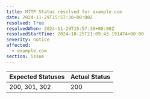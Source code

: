 ```yaml
---
title: HTTP Status resolved for example.com
date: 2024-11-29T15:57:30+00:00Z
resolved: True
resolvedWhen: 2024-11-29T15:57:30+00:00Z
resolvedStartTime: 2024-10-25T21:09:43.191474+00:00
severity: notice
affected:
  - example.com
section: issue
---
```


| Expected Statuses | Actual Status  |
|-------------------|----------------|
| 200, 301, 302 | 200 |
